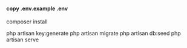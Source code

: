 #### copy .env.example .env
<p>composer install</p>
php artisan key:generate
php artisan migrate 
php artisan db:seed
php artisan serve

